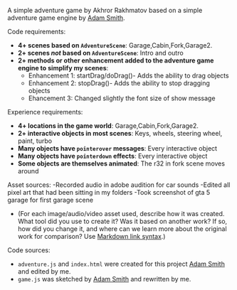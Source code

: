 A simple adventure game by Akhror Rakhmatov based on a simple adventure game engine by [Adam Smith](https://github.com/rndmcnlly).

Code requirements:
- **4+ scenes based on `AdventureScene`**: Garage,Cabin,Fork,Garage2.
- **2+ scenes *not* based on `AdventureScene`**: Intro and outro
- **2+ methods or other enhancement added to the adventure game engine to simplify my scenes**:
    - Enhancement 1: startDrag/doDrag()- Adds the ability to drag objects
    - Enhancement 2: stopDrag()- Adds the ability to stop dragging objects
    - Ehancement 3: Changed slightly the font size of show message

Experience requirements:
- **4+ locations in the game world**: Garage,Cabin,Fork,Garage2.
- **2+ interactive objects in most scenes**: Keys, wheels, steering wheel, paint, turbo
- **Many objects have `pointerover` messages**: Every interactive object
- **Many objects have `pointerdown` effects**: Every interactive object
- **Some objects are themselves animated**: The r32 in fork scene moves around

Asset sources:
-Recorded audio in adobe audition for car sounds
-Edited all pixel art that had been sitting in my folders
-Took screenshot of gta 5 garage for first garage scene
- (For each image/audio/video asset used, describe how it was created. What tool did you use to create it? Was it based on another work? If so, how did you change it, and where can we learn more about the original work for comparison? Use [Markdown link syntax](https://docs.github.com/en/get-started/writing-on-github/getting-started-with-writing-and-formatting-on-github/basic-writing-and-formatting-syntax#links).)

Code sources:
- `adventure.js` and `index.html` were created for this project [Adam Smith](https://github.com/rndmcnlly) and edited by me.
- `game.js` was sketched by [Adam Smith](https://github.com/rndmcnlly) and rewritten by me.